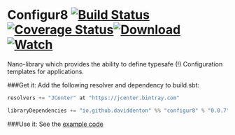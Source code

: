 Configur8 [![Build Status](https://travis-ci.org/daviddenton/configur8.svg)](https://travis-ci.org/daviddenton/configur8)[![Coverage Status](https://coveralls.io/repos/daviddenton/configur8/badge.svg?branch=master)](https://coveralls.io/r/daviddenton/configur8?branch=master)[![Download](https://api.bintray.com/packages/daviddenton/maven/configur8/images/download.svg) ](https://bintray.com/daviddenton/maven/configur8/_latestVersion) [ ![Watch](https://www.bintray.com/docs/images/bintray_badge_color.png) ](https://bintray.com/daviddenton/maven/configur8/view?source=watch)
=========

Nano-library which provides the ability to define typesafe (!) Configuration templates for applications.

###Get it:
Add the following resolver and dependency to build.sbt:
```scala
resolvers += "JCenter" at "https://jcenter.bintray.com"

libraryDependencies += "io.github.daviddenton" %% "configur8" % "0.0.7"
```

###Use it:
See the [example code](https://github.com/daviddenton/configur8/tree/master/src/test/scala/examples)
